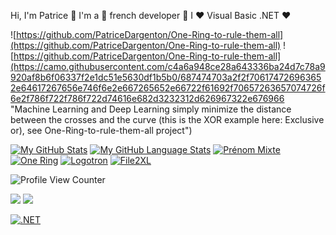 Hi, I'm Patrice 👋 I'm a 🚀 french developer 🚀 I ❤️ Visual Basic .NET ❤️

![https://github.com/PatriceDargenton/One-Ring-to-rule-them-all](https://github.com/PatriceDargenton/One-Ring-to-rule-them-all)
![https://github.com/PatriceDargenton/One-Ring-to-rule-them-all](https://camo.githubusercontent.com/c4a6a948ce28a643336ba24d7c78a9920af8b6f06337f2e1dc51e5630df1b5b0/687474703a2f2f706174726963652e64617267656e746f6e2e667265652e66722f61692f70657263657074726f6e2f786f722f786f722d74616e682d3232312d626967322e676966 "Machine Learning and Deep Learning simply minimize the distance between the crosses and the curve (this is the XOR example here: Exclusive or), see One-Ring-to-rule-them-all project")

[![My GitHub Stats](https://github-readme-stats.vercel.app/api/?username=PatriceDargenton&count_private=true&theme=tokyonight&showicons=true)]()
[![My GitHub Language Stats](https://github-readme-stats.vercel.app/api/top-langs/?username=PatriceDargenton&langs_count=5&theme=tokyonight&layout=compact)]()
[![Prénom Mixte](https://github-readme-stats.vercel.app/api/pin/?username=PatriceDargenton&repo=PrenomMixte)](https://github.com/PatriceDargenton/PrenomMixte)
[![One Ring](https://github-readme-stats.vercel.app/api/pin/?username=PatriceDargenton&repo=One-Ring-to-rule-them-all)](https://github.com/PatriceDargenton/One-Ring-to-rule-them-all)
[![Logotron](https://github-readme-stats.vercel.app/api/pin/?username=PatriceDargenton&repo=Logotron)](https://github.com/PatriceDargenton/Logotron)
[![File2XL](https://github-readme-stats.vercel.app/api/pin/?username=PatriceDargenton&repo=File2XL)](https://github.com/PatriceDargenton/File2XL)

![Profile View Counter](https://komarev.com/ghpvc/?username=PatriceDargenton)

[![](https://img.shields.io/badge/-linkedin-0073B1?style=flat-square)](https://www.linkedin.com/in/patrice-dargenton-b4b8318b)
[![](https://img.shields.io/badge/-twitter-1C9CEA?style=flat-square)](https://twitter.com/pat_dargenton)

[![.NET](https://img.shields.io/badge/--512BD4?logo=.net&logoColor=ffffff)](https://dotnet.microsoft.com/)

<!--

[![Patrice's github trophy](https://github-profile-trophy.vercel.app/?username=PatriceDargenton&row=1)](https://github.com/PatriceDargenton/github-profile-trophy)

**PatriceDargenton/PatriceDargenton** is a ✨ _special_ ✨ repository because its `README.md` (this file) appears on your GitHub profile.

Here are some ideas to get you started:

- 🔭 I’m currently working on ...
- 🌱 I’m currently learning ...
- 👯 I’m looking to collaborate on ...
- 🤔 I’m looking for help with ...
- 💬 Ask me about ...
- 📫 How to reach me: ...
- 😄 Pronouns: ...
- ⚡ Fun fact: ...
-->
